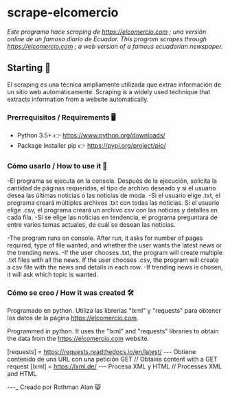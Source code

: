 # scrape-elcomercio

_Este programa hace scraping de https://elcomercio.com ; una versión online de un famoso diario de Ecuador._
_This program scrapes through https://elcomercio.com ; a web version of a famous ecuadorian newspaper._

## Starting 🚀

El scraping es una técnica ampliamente utilizada que extrae información de un sitio web automáticamente.
Scraping is a widely used technique that extracts information from a website automatically.

### Prerrequisitos / Requirements 🖥

-   Python 3.5+ 👉 https://www.python.org/downloads/
-   Package Installer pip 👉 https://pypi.org/project/pip/

### Cómo usarlo / How to use it 📜

-El programa se ejecuta en la consola. Después de la ejecución, solicita la cantidad de páginas requeridas, el tipo de archivo deseado y si el usuario desea las últimas noticias o las noticias de moda.
-Si el usuario elige .txt, el programa creará múltiples archivos .txt con todas las noticias. Si el usuario elige .csv, el programa creará un archivo csv con las noticias y detalles en cada fila.
-Si se elige las noticias en tendencia, el programa preguntará de entre varios temas actuales, de cuál se desean las noticias.

-The program runs on console. After run, it asks for number of pages required, type of file wanted, and whether the user wants the latest news or the trending news.
-If the user chooses .txt, the program will create multiple .txt files with all the news. If the user chooses .csv, the program will create a csv file with the news and details in each row.
-If trending news is chosen, it will ask which topic is wanted.

### Cómo se creo / How it was created 🛠

Programado en python. Utiliza las librerías "lxml" y "requests" para obtener los datos de la página https://elcomercio.com.

Programmed in python. It uses the "lxml" and "requests" libraries to obtain the data from the https://elcomercio.com website.

[requests] = https://requests.readthedocs.io/en/latest/ --- Obtiene contenido de una URL con una petición GET // Obtains content with a GET request
[lxml] = https://lxml.de/ --- Procesa XML y HTML // Processes XML and HTML

-_-_-\_
Creado por Rothman Alan 😸
